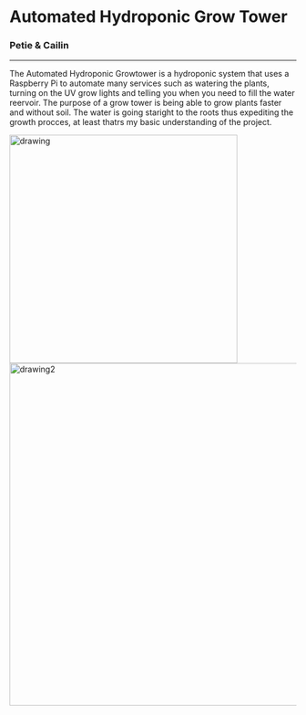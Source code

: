 # Automated Hydroponic Grow Tower
### Petie & Cailin
---
The Automated Hydroponic Growtower is a hydroponic system that uses a Raspberry Pi to automate many services such as watering the plants, turning on the UV grow lights and telling you when you need to fill the water reervoir. The purpose of a grow tower is being able to grow plants faster and without soil. The water is going staright to the roots thus expediting the growth procces, at least thatrs my basic understanding of the project.

<img src="https://github.com/uaf-t3/Grow_Tower/raw/main/Assests/Untitled%20drawing.jpg" alt="drawing" width="400"/> <img src="https://github.com/uaf-t3/Grow_Tower/raw/main/Assests/Grow%20Tower%20Wiring%20Diagram.jpg" alt="drawing2" width="600"/>

